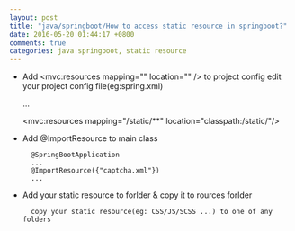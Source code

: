 ```yaml
---
layout: post
title: "java/springboot/How to access static resource in springboot?"
date: 2016-05-20 01:44:17 +0800
comments: true
categories: java springboot, static resource
---
```



- Add <mvc:resources mapping="" location="" /> to project config
edit your project config file(eg:spring.xml)

    ...

    <!-- It means: If client access /static/..., spring will look them under 
        ServletContext resource [/static/],  OR
        class path resource [META-INF/resources/static/],   OR
        class path resource [resources/statstatic/ic],   OR
        class path resource [static/static/],   OR
        class path resource [public/static/],   OR
        class path resource [static/]
     -->

     <mvc:resources mapping="/static/**" location="classpath:/static/"/>

- Add @ImportResource to main class

        @SpringBootApplication
        ...
        @ImportResource({"captcha.xml"})
        ...


- Add your static resource to forlder & copy it to rources forlder

        copy your static resource(eg: CSS/JS/SCSS ...) to one of any folders


